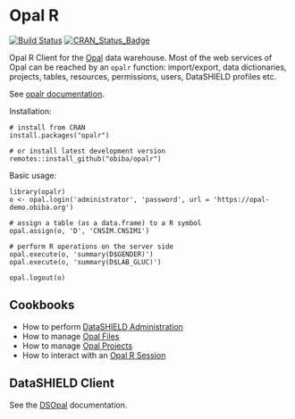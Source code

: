 # Opal R

[![Build Status](https://app.travis-ci.com/obiba/opalr.svg?branch=master)](https://app.travis-ci.com/github/obiba/opalr)
[![CRAN_Status_Badge](http://www.r-pkg.org/badges/version/opalr)](https://cran.r-project.org/package=opalr)

Opal R Client for the [Opal](https://www.obiba.org/pages/products/opal/) data warehouse. Most of the web services
of Opal can be reached by an `opalr` function: import/export, data dictionaries, projects, tables, resources, 
permissions, users, DataSHIELD profiles etc.

See [opalr documentation](https://www.obiba.org/opalr/).

Installation:

```
# install from CRAN
install.packages("opalr")

# or install latest development version
remotes::install_github("obiba/opalr")
```

Basic usage:

```
library(opalr)
o <- opal.login('administrator', 'password', url = 'https://opal-demo.obiba.org')

# assign a table (as a data.frame) to a R symbol
opal.assign(o, 'D', 'CNSIM.CNSIM1')

# perform R operations on the server side
opal.execute(o, 'summary(D$GENDER)')
opal.execute(o, 'summary(D$LAB_GLUC)')

opal.logout(o)
```

## Cookbooks

* How to perform [DataSHIELD Administration](https://www.obiba.org/opalr/articles/datashield-admin.html)
* How to manage [Opal Files](https://www.obiba.org/opalr/articles/opal-files.html)
* How to manage [Opal Projects](https://www.obiba.org/opalr/articles/opal-projects.html)
* How to interact with an [Opal R Session](https://www.obiba.org/opalr/articles/opal-rsession.html)

## DataSHIELD Client

See the [DSOpal](https://datashield.github.io/DSOpal/) documentation.
